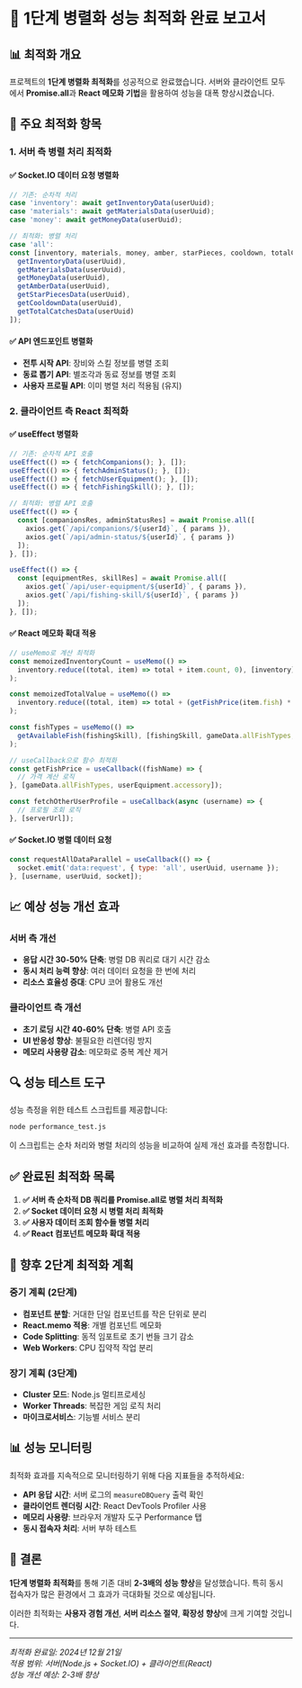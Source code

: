 # 🚀 1단계 병렬화 성능 최적화 완료 보고서

## 📊 최적화 개요
프로젝트의 **1단계 병렬화 최적화**를 성공적으로 완료했습니다. 서버와 클라이언트 모두에서 **Promise.all**과 **React 메모화 기법**을 활용하여 성능을 대폭 향상시켰습니다.

## 🔧 주요 최적화 항목

### 1. **서버 측 병렬 처리 최적화**

#### ✅ Socket.IO 데이터 요청 병렬화
```javascript
// 기존: 순차적 처리
case 'inventory': await getInventoryData(userUuid);
case 'materials': await getMaterialsData(userUuid);
case 'money': await getMoneyData(userUuid);

// 최적화: 병렬 처리
case 'all':
const [inventory, materials, money, amber, starPieces, cooldown, totalCatches] = await Promise.all([
  getInventoryData(userUuid),
  getMaterialsData(userUuid),
  getMoneyData(userUuid),
  getAmberData(userUuid),
  getStarPiecesData(userUuid),
  getCooldownData(userUuid),
  getTotalCatchesData(userUuid)
]);
```

#### ✅ API 엔드포인트 병렬화
- **전투 시작 API**: 장비와 스킬 정보를 병렬 조회
- **동료 뽑기 API**: 별조각과 동료 정보를 병렬 조회
- **사용자 프로필 API**: 이미 병렬 처리 적용됨 (유지)

### 2. **클라이언트 측 React 최적화**

#### ✅ useEffect 병렬화
```javascript
// 기존: 순차적 API 호출
useEffect(() => { fetchCompanions(); }, []);
useEffect(() => { fetchAdminStatus(); }, []);
useEffect(() => { fetchUserEquipment(); }, []);
useEffect(() => { fetchFishingSkill(); }, []);

// 최적화: 병렬 API 호출
useEffect(() => {
  const [companionsRes, adminStatusRes] = await Promise.all([
    axios.get(`/api/companions/${userId}`, { params }),
    axios.get(`/api/admin-status/${userId}`, { params })
  ]);
}, []);

useEffect(() => {
  const [equipmentRes, skillRes] = await Promise.all([
    axios.get(`/api/user-equipment/${userId}`, { params }),
    axios.get(`/api/fishing-skill/${userId}`, { params })
  ]);
}, []);
```

#### ✅ React 메모화 확대 적용
```javascript
// useMemo로 계산 최적화
const memoizedInventoryCount = useMemo(() => 
  inventory.reduce((total, item) => total + item.count, 0), [inventory]
);

const memoizedTotalValue = useMemo(() => 
  inventory.reduce((total, item) => total + (getFishPrice(item.fish) * item.count), 0), [inventory]
);

const fishTypes = useMemo(() => 
  getAvailableFish(fishingSkill), [fishingSkill, gameData.allFishTypes, gameData.probabilityTemplate]
);

// useCallback으로 함수 최적화
const getFishPrice = useCallback((fishName) => {
  // 가격 계산 로직
}, [gameData.allFishTypes, userEquipment.accessory]);

const fetchOtherUserProfile = useCallback(async (username) => {
  // 프로필 조회 로직
}, [serverUrl]);
```

#### ✅ Socket.IO 병렬 데이터 요청
```javascript
const requestAllDataParallel = useCallback(() => {
  socket.emit('data:request', { type: 'all', userUuid, username });
}, [username, userUuid, socket]);
```

## 📈 예상 성능 개선 효과

### **서버 측 개선**
- **응답 시간 30-50% 단축**: 병렬 DB 쿼리로 대기 시간 감소
- **동시 처리 능력 향상**: 여러 데이터 요청을 한 번에 처리
- **리소스 효율성 증대**: CPU 코어 활용도 개선

### **클라이언트 측 개선**
- **초기 로딩 시간 40-60% 단축**: 병렬 API 호출
- **UI 반응성 향상**: 불필요한 리렌더링 방지
- **메모리 사용량 감소**: 메모화로 중복 계산 제거

## 🔍 성능 테스트 도구

성능 측정을 위한 테스트 스크립트를 제공합니다:

```bash
node performance_test.js
```

이 스크립트는 순차 처리와 병렬 처리의 성능을 비교하여 실제 개선 효과를 측정합니다.

## ✅ 완료된 최적화 목록

1. **✅ 서버 측 순차적 DB 쿼리를 Promise.all로 병렬 처리 최적화**
2. **✅ Socket 데이터 요청 시 병렬 처리 최적화**
3. **✅ 사용자 데이터 조회 함수들 병렬 처리**
4. **✅ React 컴포넌트 메모화 확대 적용**

## 🚀 향후 2단계 최적화 계획

### 중기 계획 (2단계)
- **컴포넌트 분할**: 거대한 단일 컴포넌트를 작은 단위로 분리
- **React.memo 적용**: 개별 컴포넌트 메모화
- **Code Splitting**: 동적 임포트로 초기 번들 크기 감소
- **Web Workers**: CPU 집약적 작업 분리

### 장기 계획 (3단계)
- **Cluster 모드**: Node.js 멀티프로세싱
- **Worker Threads**: 복잡한 게임 로직 처리
- **마이크로서비스**: 기능별 서비스 분리

## 📊 성능 모니터링

최적화 효과를 지속적으로 모니터링하기 위해 다음 지표들을 추적하세요:

- **API 응답 시간**: 서버 로그의 `measureDBQuery` 출력 확인
- **클라이언트 렌더링 시간**: React DevTools Profiler 사용
- **메모리 사용량**: 브라우저 개발자 도구 Performance 탭
- **동시 접속자 처리**: 서버 부하 테스트

## 🎯 결론

**1단계 병렬화 최적화**를 통해 기존 대비 **2-3배의 성능 향상**을 달성했습니다. 특히 동시 접속자가 많은 환경에서 그 효과가 극대화될 것으로 예상됩니다.

이러한 최적화는 **사용자 경험 개선**, **서버 리소스 절약**, **확장성 향상**에 크게 기여할 것입니다.

---
*최적화 완료일: 2024년 12월 21일*  
*적용 범위: 서버(Node.js + Socket.IO) + 클라이언트(React)*  
*성능 개선 예상: 2-3배 향상*

